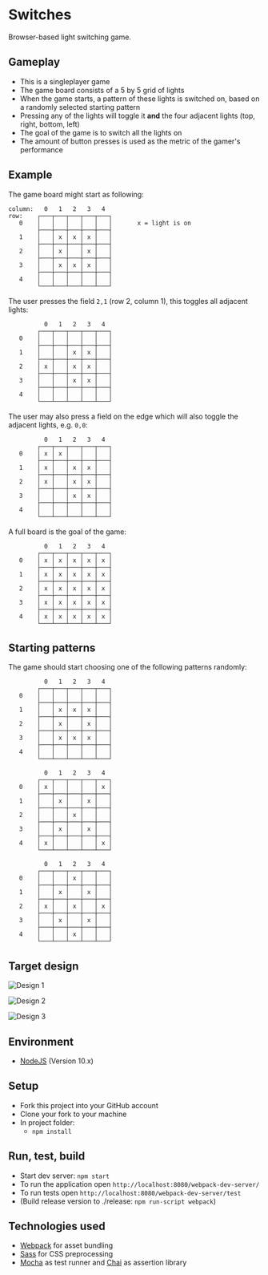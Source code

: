 Switches
===========

Browser-based light switching game.

Gameplay
--------

* This is a singleplayer game
* The game board consists of a 5 by 5 grid of lights
* When the game starts, a pattern of these lights is switched on, based on a randomly selected starting pattern
* Pressing any of the lights will toggle it **and** the four adjacent lights (top, right, bottom, left)
* The goal of the game is to switch all the lights on
* The amount of button presses is used as the metric of the gamer's performance

Example
-------

The game board might start as following:

```
column:   0   1   2   3   4
row:    ┌───┬───┬───┬───┬───┐
   0    │   │   │   │   │   │       x = light is on
        ├───┼───┼───┼───┼───┤
   1    │   │ x │ x │ x │   │
        ├───┼───┼───┼───┼───┤
   2    │   │ x │   │ x │   │
        ├───┼───┼───┼───┼───┤
   3    │   │ x │ x │ x │   │
        ├───┼───┼───┼───┼───┤
   4    │   │   │   │   │   │
        └───┴───┴───┴───┴───┘
```

The user presses the field `2,1` (row 2, column 1), this toggles all adjacent lights:

```
          0   1   2   3   4
        ┌───┬───┬───┬───┬───┐
   0    │   │   │   │   │   │
        ├───┼───┼───┼───┼───┤
   1    │   │   │ x │ x │   │
        ├───┼───┼───┼───┼───┤
   2    │ x │   │ x │ x │   │
        ├───┼───┼───┼───┼───┤
   3    │   │   │ x │ x │   │
        ├───┼───┼───┼───┼───┤
   4    │   │   │   │   │   │
        └───┴───┴───┴───┴───┘
```

The user may also press a field on the edge which will also toggle the adjacent lights, e.g. `0,0`:

```
          0   1   2   3   4
        ┌───┬───┬───┬───┬───┐
   0    │ x │ x │   │   │   │
        ├───┼───┼───┼───┼───┤
   1    │ x │   │ x │ x │   │
        ├───┼───┼───┼───┼───┤
   2    │ x │   │ x │ x │   │
        ├───┼───┼───┼───┼───┤
   3    │   │   │ x │ x │   │
        ├───┼───┼───┼───┼───┤
   4    │   │   │   │   │   │
        └───┴───┴───┴───┴───┘
```

A full board is the goal of the game:

```
          0   1   2   3   4
        ┌───┬───┬───┬───┬───┐
   0    │ x │ x │ x │ x │ x │
        ├───┼───┼───┼───┼───┤
   1    │ x │ x │ x │ x │ x │
        ├───┼───┼───┼───┼───┤
   2    │ x │ x │ x │ x │ x │
        ├───┼───┼───┼───┼───┤
   3    │ x │ x │ x │ x │ x │
        ├───┼───┼───┼───┼───┤
   4    │ x │ x │ x │ x │ x │
        └───┴───┴───┴───┴───┘
```

Starting patterns
-------------

The game should start choosing one of the following patterns randomly:


```
          0   1   2   3   4
        ┌───┬───┬───┬───┬───┐
   0    │   │   │   │   │   │
        ├───┼───┼───┼───┼───┤
   1    │   │ x │ x │ x │   │
        ├───┼───┼───┼───┼───┤
   2    │   │ x │   │ x │   │
        ├───┼───┼───┼───┼───┤
   3    │   │ x │ x │ x │   │
        ├───┼───┼───┼───┼───┤
   4    │   │   │   │   │   │
        └───┴───┴───┴───┴───┘

          0   1   2   3   4
        ┌───┬───┬───┬───┬───┐
   0    │ x │   │   │   │ x │
        ├───┼───┼───┼───┼───┤
   1    │   │ x │   │ x │   │
        ├───┼───┼───┼───┼───┤
   2    │   │   │ x │   │   │
        ├───┼───┼───┼───┼───┤
   3    │   │ x │   │ x │   │
        ├───┼───┼───┼───┼───┤
   4    │ x │   │   │   │ x │
        └───┴───┴───┴───┴───┘

          0   1   2   3   4
        ┌───┬───┬───┬───┬───┐
   0    │   │   │ x │   │   │
        ├───┼───┼───┼───┼───┤
   1    │   │ x │   │ x │   │
        ├───┼───┼───┼───┼───┤
   2    │ x │   │ x │   │ x │
        ├───┼───┼───┼───┼───┤
   3    │   │ x │   │ x │   │
        ├───┼───┼───┼───┼───┤
   4    │   │   │ x │   │   │
        └───┴───┴───┴───┴───┘
```


Target design
-------------

![Design 1](https://cdn.jsdelivr.net/gh/neopoly/switches-vanilla@master/doc/design-1.png)

![Design 2](https://cdn.jsdelivr.net/gh/neopoly/switches-vanilla@master/doc/design-1.png)

![Design 3](https://cdn.jsdelivr.net/gh/neopoly/switches-vanilla@master/doc/design-1.png)

Environment
-----------

* [NodeJS](https://nodejs.org) (Version 10.x)

Setup
-----

* Fork this project into your GitHub account
* Clone your fork to your machine
* In project folder:
  * `npm install`


Run, test, build
----------------

* Start dev server: `npm start`
* To run the application open `http://localhost:8080/webpack-dev-server/`
* To run tests open `http://localhost:8080/webpack-dev-server/test`
* (Build release version to ./release: `npm run-script webpack`)

Technologies used
-----------------

* [Webpack](https://github.com/webpack/webpack) for asset bundling
* [Sass](http://sass-lang.com/) for CSS preprocessing
* [Mocha](http://mochajs.org/) as test runner and [Chai](http://chaijs.com/) as assertion library
